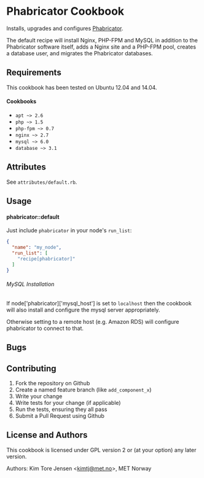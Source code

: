 Phabricator Cookbook
====================
Installs, upgrades and configures [Phabricator](http://phabricator.org/).

The default recipe will install Nginx, PHP-FPM and MySQL in addition to the
Phabricator software itself, adds a Nginx site and a PHP-FPM pool, creates a
database user, and migrates the Phabricator databases.

Requirements
------------
This cookbook has been tested on Ubuntu 12.04 and 14.04.

#### Cookbooks
- `apt ~> 2.6`
- `php ~> 1.5`
- `php-fpm ~> 0.7`
- `nginx ~> 2.7`
- `mysql ~> 6.0`
- `database ~> 3.1`

Attributes
----------
See `attributes/default.rb`.

Usage
-----
#### phabricator::default
Just include `phabricator` in your node's `run_list`:

```json
{
  "name": "my_node",
  "run_list": [
    "recipe[phabricator]"
  ]
}
```

###### MySQL Installation

If node['phabricator]['mysql_host'] is set to `localhost` then the cookbook
will also install and configure the mysql server appropriately.

Otherwise setting to a remote host (e.g. Amazon RDS) will configure phabricator
to connect to that.

Bugs
----


Contributing
------------
1. Fork the repository on Github
2. Create a named feature branch (like `add_component_x`)
3. Write your change
4. Write tests for your change (if applicable)
5. Run the tests, ensuring they all pass
6. Submit a Pull Request using Github

License and Authors
-------------------
This cookbook is licensed under GPL version 2 or (at your option) any later version.

Authors: Kim Tore Jensen &lt;kimtj@met.no&gt;, MET Norway

